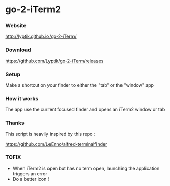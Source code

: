 go-2-iTerm2
===========

### Website

http://lyptik.github.io/go-2-iTerm/

### Download

https://github.com/Lyptik/go-2-iTerm/releases

### Setup

Make a shortcut on your finder to either the "tab" or the "window" app

### How it works

The app use the current focused finder and opens an iTerm2 window or tab

### Thanks

This script is heavily inspired by this repo :

https://github.com/LeEnno/alfred-terminalfinder

### TOFIX

- When iTerm2 is open but has no term open, launching the application triggers an error
- Do a better icon !
